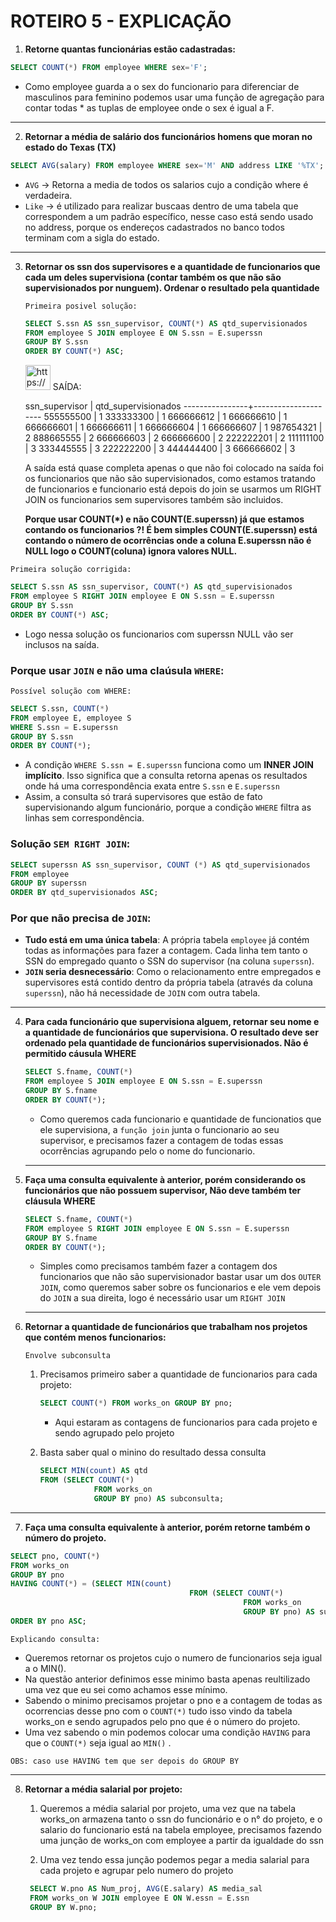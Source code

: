 # ROTEIRO 5 - EXPLICAÇÃO

1. **Retorne quantas funcionárias estão cadastradas:**

```sql
SELECT COUNT(*) FROM employee WHERE sex='F';
```

- Como employee guarda a o sex do funcionario para diferenciar de masculinos para feminino podemos usar uma função de agregação para contar todas * as tuplas de employee onde o sex é igual a F.

---

2. **Retornar a média de salário dos funcionários homens que moran no estado do Texas (TX)**

```sql
SELECT AVG(salary) FROM employee WHERE sex='M' AND address LIKE '%TX';
```

- `AVG` → Retorna a media de todos os salarios cujo a condição where é verdadeira.
- `Like` → é utilizado para realizar buscaas dentro de uma tabela que correspondem a um padrão específico, nesse caso está sendo usado no address, porque os endereços cadastrados no banco todos terminam com a sigla do estado.

---

3. **Retornar os ssn dos supervisores e a quantidade de funcionarios que cada um deles supervisiona (contar também os que não são supervisionados por nunguem). Ordenar o resultado pela quantidade**
    
    `Primeira posivel solução:`
    
    ```sql
    SELECT S.ssn AS ssn_supervisor, COUNT(*) AS qtd_supervisionados 
    FROM employee S JOIN employee E ON S.ssn = E.superssn 
    GROUP BY S.ssn 
    ORDER BY COUNT(*) ASC;
    ```
    
    <aside>
    <img src="https://www.notion.so/icons/code_green.svg" alt="https://www.notion.so/icons/code_green.svg" width="40px" /> SAÍDA:
    
    ssn_supervisor | qtd_supervisionados
    ----------------+---------------------
    555555500      |                   1
    333333300      |                   1
    666666612      |                   1
    666666610      |                   1
    666666601      |                   1
    666666611      |                   1
    666666604      |                   1
    666666607      |                   1
    987654321      |                   2
    888665555      |                   2
    666666603      |                   2
    666666600      |                   2
    222222201      |                   2
    111111100        |                   3
    333445555      |                   3
    222222200      |                   3
    444444400      |                   3
    666666602      |                   3
    
    A saída está quase completa apenas o que não foi colocado na saída foi os funcionarios que não são supervisionados, como estamos tratando de funcionarios e funcionario está depois do join se usarmos um RIGHT JOIN os funcionarios sem supervisores também são incluidos.
    
    **Porque usar COUNT(*) e  não COUNT(E.superssn) já que estamos contando os funcionarios ?! É bem simples COUNT(E.superssn) está contando o número de ocorrências onde a coluna E.superssn não é NULL logo o COUNT(coluna) ignora valores NULL.** 
    
    </aside>
    

`Primeira solução corrigida:`

```sql
SELECT S.ssn AS ssn_supervisor, COUNT(*) AS qtd_supervisionados 
FROM employee S RIGHT JOIN employee E ON S.ssn = E.superssn 
GROUP BY S.ssn 
ORDER BY COUNT(*) ASC;
```

- Logo nessa solução os funcionarios com superssn NULL vão ser inclusos na saída.

### Porque usar `JOIN` e não uma claúsula `WHERE`:

`Possível solução com WHERE:`

```sql
SELECT S.ssn, COUNT(*) 
FROM employee E, employee S 
WHERE S.ssn = E.superssn 
GROUP BY S.ssn 
ORDER BY COUNT(*);
```

- A condição `WHERE S.ssn = E.superssn` funciona como um **INNER JOIN implícito**. Isso significa que a consulta retorna apenas os resultados onde há uma correspondência exata entre `S.ssn`  e `E.superssn`
- Assim, a consulta só trará supervisores que estão de fato supervisionando algum funcionário, porque a condição `WHERE` filtra as linhas sem correspondência.

### Solução `SEM RIGHT JOIN`:

```sql
SELECT superssn AS ssn_supervisor, COUNT (*) AS qtd_supervisionados 
FROM employee 
GROUP BY superssn 
ORDER BY qtd_supervisionados ASC;
```

### Por que não precisa de `JOIN`:

- **Tudo está em uma única tabela**: A própria tabela `employee` já contém todas as informações para fazer a contagem. Cada linha tem tanto o SSN do empregado quanto o SSN do supervisor (na coluna `superssn`).
- **`JOIN` seria desnecessário**: Como o relacionamento entre empregados e supervisores está contido dentro da própria tabela (através da coluna `superssn`), não há necessidade de `JOIN` com outra tabela.

---

4. **Para cada funcionário que supervisiona alguem, retornar seu nome e a quantidade de funcionários que supervisiona. O resultado deve ser ordenado pela quantidade de funcionários supervisionados. Não é permitido cáusula WHERE**
    
    ```sql
    SELECT S.fname, COUNT(*) 
    FROM employee S JOIN employee E ON S.ssn = E.superssn 
    GROUP BY S.fname 
    ORDER BY COUNT(*);
    ```
    
    - Como queremos cada funcionario e quantidade de funcionatios que ele supervisiona, a `função join` junta o funcionario ao seu supervisor, e precisamos fazer a contagem de todas essas ocorrências agrupando pelo o nome do funcionario.
    
    ---
    
5. **Faça uma consulta equivalente à anterior, porém considerando os funcionários que não possuem supervisor, Não deve também ter cláusula WHERE**
    
    ```sql
    SELECT S.fname, COUNT(*) 
    FROM employee S RIGHT JOIN employee E ON S.ssn = E.superssn 
    GROUP BY S.fname 
    ORDER BY COUNT(*);
    ```
    
    - Simples como precisamos também fazer a contagem dos funcionarios que não são supervisionador bastar usar um dos `OUTER JOIN`, como queremos saber sobre os funcionarios e ele vem depois do `JOIN` a sua direita, logo é necessário usar um `RIGHT JOIN`
    
    ---
    
6. **Retornar a quantidade de funcionários que trabalham nos projetos que contém menos funcionarios:**
    
    `Envolve subconsulta`
    
    1. Precisamos primeiro saber a quantidade de funcionarios para cada projeto:
        
        ```sql
        SELECT COUNT(*) FROM works_on GROUP BY pno;
        ```
        
        - Aqui estaram as contagens de funcionarios para cada projeto e sendo agrupado pelo projeto
    2. Basta saber qual o minino do resultado dessa consulta
        
        ```sql
        SELECT MIN(count) AS qtd 
        FROM (SELECT COUNT(*) 
        			FROM works_on 
        			GROUP BY pno) AS subconsulta;
        ```
        

---

7. **Faça uma consulta equivalente à anterior, porém retorne também o número do projeto.**

```sql
SELECT pno, COUNT(*) 
FROM works_on 
GROUP BY pno 
HAVING COUNT(*) = (SELECT MIN(count) 
										FROM (SELECT COUNT(*) 
													FROM works_on 
													GROUP BY pno) AS subconsulta) 
ORDER BY pno ASC;
```

`Explicando consulta:`

- Queremos retornar os projetos cujo o numero de funcionarios seja igual a o MIN().
- Na questão anterior definimos esse minimo basta apenas reultilizado uma vez que eu sei como achamos esse mínimo.
- Sabendo o minimo precisamos projetar o pno e a contagem de todas as ocorrencias desse pno com o `COUNT(*)`  tudo isso vindo da tabela works_on e sendo agrupados pelo pno que é o número do projeto.
- Uma vez sabendo o min podemos colocar uma condição `HAVING` para que o `COUNT(*)` seja igual ao `MIN()` .

`OBS: caso use HAVING tem que ser depois do GROUP BY`

---

8. **Retornar  a média salarial por projeto:**
    
    1. Queremos a média salarial por projeto, uma vez que na tabela works_on armazena tanto o ssn do funcionário e o n° do projeto, e o salario do funcionario está na tabela employee, precisamos fazendo uma junção de works_on com employee a partir da igualdade do ssn
    
    1. Uma vez tendo essa junção podemos pegar a media salarial para cada projeto e agrupar pelo numero do projeto
    
    ```sql
     SELECT W.pno AS Num_proj, AVG(E.salary) AS media_sal 
     FROM works_on W JOIN employee E ON W.essn = E.ssn 
     GROUP BY W.pno;
    ```
